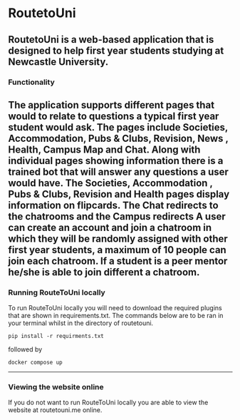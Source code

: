 # RoutetoUni

RoutetoUni is a web-based application that is designed to help first year
students studying at Newcastle University.
---
### Functionality
The application supports different pages that would to relate to questions a typical first year
student would ask. The pages include Societies, Accommodation, Pubs & Clubs, Revision, News
, Health, Campus Map and Chat.
Along with individual pages showing information there is
a trained bot that will answer any questions a user would have. The Societies, Accommodation
, Pubs & Clubs, Revision and Health pages display information on flipcards. The Chat redirects to
 the chatrooms and the Campus redirects 
A user can create an account and join a chatroom in which they will be randomly assigned with
other first year students, a maximum of 10 people can join each chatroom. If a student is a peer
 mentor he/she is able to join different a chatroom. 
---
### Running RouteToUni locally
To run RouteToUni locally you will need to download the required plugins that are shown in
requirements.txt. The commands below are to be ran in your terminal whilst in the directory of
routetouni.

`pip install -r requirments.txt`

followed by 

`docker compose up`

---
### Viewing the website online
If you do not want to run RouteToUni locally you are able to view the website at routetouni.me
online.